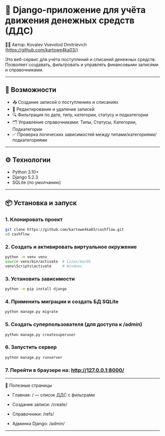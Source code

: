 # 💸 Django-приложение для учёта движения денежных средств (ДДС)

🙋‍♂️ Автор: Kovalev Vsevolod Dmitrievich (https://github.com/kartowe4ka03/)

Это веб-сервис для учёта поступлений и списаний денежных средств.  
Позволяет создавать, фильтровать и управлять финансовыми записями и справочниками.

---

## 🚀 Возможности

- 📥 Создание записей о поступлениях и списаниях
- 📝 Редактирование и удаление записей
- 🔍 Фильтрация по дате, типу, категории, статусу и подкатегории
- 🗂 Управление справочниками: Типы, Статусы, Категории, Подкатегории
- ✅ Проверка логических зависимостей между типами/категориями/подкатегориями

---

## ⚙️ Технологии

- Python 3.10+
- Django 5.2.3
- SQLite (по умолчанию)

---

## 📦 Установка и запуск

### 1. Клонировать проект

```bash
git clone https://github.com/kartowe4ka03/cashflow.git
cd cashflow
```

### 2. Создать и активировать виртуальное окружение

```bash
python -m venv venv
source venv/bin/activate  # Linux/macOS
venv\Scripts\activate     # Windows
```

### 3. Установить зависимости

```bash
python -m pip install django
```

### 4. Применить миграции и создать БД SQLite

```bash
python manage.py migrate
```

### 5. Создать суперпользователя (для доступа к /admin)

```bash
python manage.py createsuperuser
```


### 6. Запустить сервер

```bash
python manage.py runserver
```
### 7. Перейти в браузере на: http://127.0.0.1:8000/

---

🔑 Полезные страницы

- Главная: / — список ДДС с фильтрами

- Создание записи: /create/

- Справочники: /refs/

- Админка Django: /admin/


---

